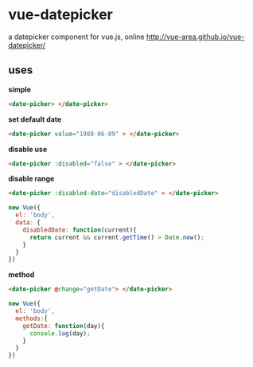 # vue-datepicker

a datepicker component for vue.js, online http://vue-area.github.io/vue-datepicker/ 

## uses

**simple**

```html
<date-picker> </date-picker>

```

**set default date**

```html
<date-picker value="1988-06-09" > </date-picker>

```

**disable use**

```html
<date-picker :disabled="false" > </date-picker>

```

**disable range**

```html
<date-picker :disabled-date="disabledDate" > </date-picker>

```

```js
new Vue({
  el: 'body',
  data: {
    disabledDate: function(current){
      return current && current.getTime() > Date.now();
    }
  }
})

```

**method** 

```html
<date-picker @change="getDate"> </date-picker>

```

```js
new Vue({
  el: 'body',
  methods:{
    getDate: function(day){
      console.log(day);
    }
  }
})
```